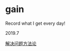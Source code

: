 # gain

Record what I get every day!

2019.7

[解决问题方法论](https://github.com/daixwu/gain/blob/master/notes/2019/0703/1.md)

